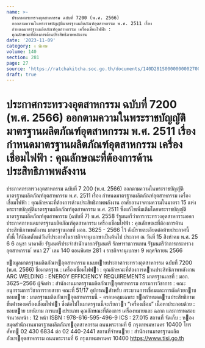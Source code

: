 ```yaml
---
name: >-
  ประกาศกระทรวงอุตสาหกรรม ฉบับที่ 7200 (พ.ศ. 2566)
  ออกตามความในพระราชบัญญัติมาตรฐานผลิตภัณฑ์อุตสาหกรรม พ.ศ. 2511 เรื่อง
  กำหนดมาตรฐานผลิตภัณฑ์อุตสาหกรรม เครื่องเชื่อมไฟฟ้า :
  คุณลักษณะที่ต้องการด้านประสิทธิภาพพลังงาน
date: '2023-11-09'
category: ง พิเศษ
volume: 140
section: 281
page: 27
source: 'https://ratchakitcha.soc.go.th/documents/140D281S0000000002700.pdf'
draft: true
---
```


# ประกาศกระทรวงอุตสาหกรรม ฉบับที่ 7200 (พ.ศ. 2566) ออกตามความในพระราชบัญญัติมาตรฐานผลิตภัณฑ์อุตสาหกรรม พ.ศ. 2511 เรื่อง กำหนดมาตรฐานผลิตภัณฑ์อุตสาหกรรม เครื่องเชื่อมไฟฟ้า : คุณลักษณะที่ต้องการด้านประสิทธิภาพพลังงาน

ประกาศกระทรวงอุตสาหกรรม ฉบับที่ 7 200 (พ.ศ. 2566) ออกตามความในพระราชบัญญัติมาตรฐานผลิตภัณฑ์อุตสาหกรรม พ.ศ. 2511 เรื่อง กำหนดมาตรฐานผลิตภัณฑ์อุตสาหกรรม เครื่องเชื่อมไฟฟ้า : คุณลักษณะที่ต้องการด้านประสิทธิภาพพลังงาน อาศัยอานาจตามความในมาตรา 15 แห่งพระราชบัญญัติมาตรฐานผลิตภัณฑ์อุตสาหกรรม พ.ศ. 2511 ซึ่งแก้ไขเพิ่มเติมโดยพระราชบัญญัติมาตรฐานผลิตภัณฑ์อุตสาหกรรม (ฉบับที่ 7) พ.ศ. 2558 รัฐมนตรีว่าการกระทรวงอุตสาหกรรมออก ประกาศกาหนดมาตรฐานผลิตภัณฑ์อุตสาหกรรม เครื่องเชื่อมไฟฟ้า : คุณลักษณะที่ต้องการด้านประสิทธิภาพพลังงาน มาตรฐานเลขที่ มอก. 3625 - 2566 ไว้ ดังมีรายละเอียดต่อท้ายประกาศนี้ ทั้งนี้ ให้มีผลตั้งแต่วันที่ประกาศในราชกิจจานุเบกษาเป็นต้นไป ประกาศ ณ วันที่ 15 สิงหำคม พ.ศ. 25 6 6 อนุชา นาคาศัย รัฐมนตรีประจำสำนักนายกรัฐมนตรี รักษาราชการแทน รัฐมนตรีว่าการกระทรวงอุตสาหกรรม ้ หนา 27 ่ เลม 140 ตอนพิเศษ 281 ง ราชกิจจานุเบกษา 9 พฤศจิกายน 2566

ขอมูลมาตรฐานผลิตภัณฑอุตสาหกรรม แนบทายประกาศกระทรวงอุตสาหกรรม ฉบับที่ 7200 (พ.ศ. 2566) ชื่อมาตรฐาน : เครื่องเชื่อมไฟฟา : คุณลักษณะที่ต้องการดานประสิทธิภาพพลังงาน ARC WELDING : ENERGY EFFICIENCY REQUIREMENTS มาตรฐานเลขที่ : มอก. 3625−2566 ผู้จัดทํา : สํานักงานมาตรฐานผลิตภัณฑอุตสาหกรรม กรรมการวิชาการ : คณะอนุกรรมการวิชาการรายสาขา คณะที่ 51/17 อุปกรณสําหรับ กระบวนการเชื่อมและการตัดด้วยกาซ ขอบขาย : มาตรฐานผลิตภัณฑอุตสาหกรรมนี้ - ครอบคลุมเฉพาะ ขอกําหนดดานประสิทธิภาพขั้นต่ําของเครื่องเชื่อมไฟฟา ซึ่งต่อไปในมาตรฐานนี้จะเรียกวา “เครื่องเชื่อม” เนื้อหาประกอบด้วย : ขอบขาย บทนิยาม การแบงประเภท คุณลักษณะที่ต้องการ เครื่องหมายและ ฉลาก และการทดสอบ จํานวนหน้า : 12 หน้า ISBN : 978-616-595-496-9 ICS : 27.015 สถานที่ จัดเก็บ : หองสมุดสํานักงานมาตรฐานผลิตภัณฑอุตสาหกรรม ถนนพระรามที่ 6 กรุงเทพมหานคร 10400 โทรศัพท 02 430 6834 ต่อ 02 440-2441 สถานที่จําหนาย : สํานักงานมาตรฐานผลิตภัณฑอุตสาหกรรม ถนนพระรามที่ 6 กรุงเทพมหานคร 10400 https://www.tisi.go.th
